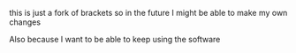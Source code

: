 this is just a fork of brackets so in the future I might be able to make my own changes

Also because I want to be able to keep using the software
